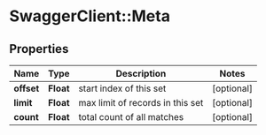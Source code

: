 # SwaggerClient::Meta

## Properties
Name | Type | Description | Notes
------------ | ------------- | ------------- | -------------
**offset** | **Float** | start index of this set | [optional] 
**limit** | **Float** | max limit of records in this set | [optional] 
**count** | **Float** | total count of all matches | [optional] 


